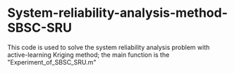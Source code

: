 # System-reliability-analysis-method-SBSC-SRU
 This code is used to solve the system reliability analysis problem with active-learning Kriging method;
 the main function is the "Experiment_of_SBSC_SRU.m"
